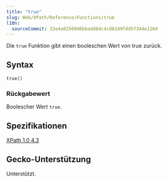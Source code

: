 ```yaml
---
title: "true"
slug: Web/XPath/Reference/Functions/true
l10n:
  sourceCommit: 32e4a82509d6bbadd84c4cd6149fdd5f344e1204
---
```


Die `true` Funktion gibt einen booleschen Wert von true zurück.

## Syntax

```plain
true()
```

### Rückgabewert

Boolescher Wert `true`.

## Spezifikationen

[XPath 1.0 4.3](https://www.w3.org/TR/1999/REC-xpath-19991116/#function-true)

## Gecko-Unterstützung

Unterstützt.

